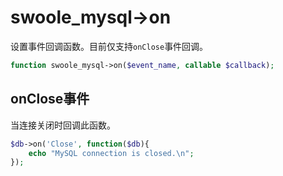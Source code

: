 # swoole_mysql->on

设置事件回调函数。目前仅支持`onClose`事件回调。

```php
function swoole_mysql->on($event_name, callable $callback);
```

onClose事件
----
当连接关闭时回调此函数。
```php
$db->on('Close', function($db){
	echo "MySQL connection is closed.\n";
});
```
